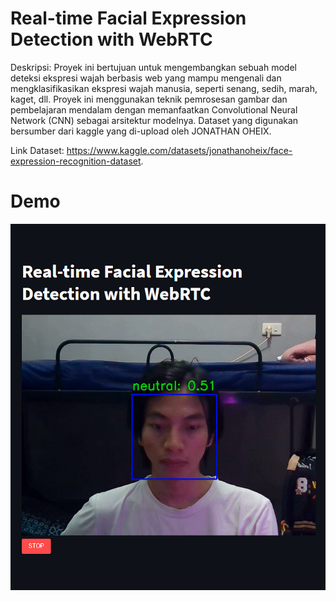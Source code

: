 # Real-time Facial Expression Detection with WebRTC

Deskripsi:
Proyek ini bertujuan untuk mengembangkan sebuah model deteksi ekspresi wajah berbasis web yang mampu mengenali dan mengklasifikasikan ekspresi wajah manusia, seperti senang, sedih, marah, kaget, dll. Proyek ini menggunakan teknik pemrosesan gambar dan pembelajaran mendalam dengan memanfaatkan Convolutional Neural Network (CNN) sebagai arsitektur modelnya. Dataset yang digunakan bersumber dari kaggle yang di-upload oleh JONATHAN OHEIX.

Link Dataset:
https://www.kaggle.com/datasets/jonathanoheix/face-expression-recognition-dataset.

# Demo
![DEMO](images/demo1.png)
